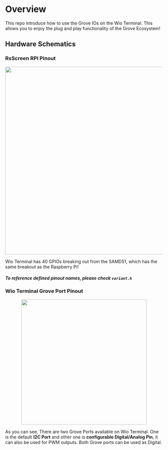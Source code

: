 # Overview

This repo introduce how to use the Grove IOs on the Wio Terminal. This allows you to enjoy the plug and play functionality of the Grove Ecosystem!

## Hardware Schematics

### RsScreen RPI Pinout

<div align=center><img width = 600 src="https://files.seeedstudio.com/wiki/Wio-Terminal/img/Xnip2020-03-03_12-28-09.jpg"/></div>

Wio Terminal has 40 GPIOs breaking out from the SAMD51, which has the same breakout as the Raspberry Pi!

#### *To reference defined pinout names, please check `variant.h`*

### Wio Terminal Grove Port Pinout

<div align=center><img width=400 src="https://files.seeedstudio.com/wiki/Wio-Terminal/img/Xnip2020-03-03_12-28-29.jpg"/></div>

As you can see, There are two Grove Ports available on Wio Terminal. One is the default **I2C Port** and other one is **configurable Digital/Analog Pin**, it can also be used for PWM outputs. Both Grove ports can be used as Digital.
